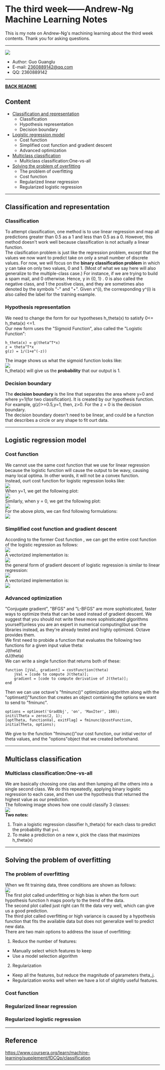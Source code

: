 # The third week——Andrew-Ng Machine Learning Notes  
This is my note on Andrew-Ng's machining learning about the third week contents. Thank you for asking questions.

***
[![](/picture/the_first_week/fig_ML.jpg)][Andrew-Ng-coursera]  
- Author: Guo Guanglu  
- E-mail: 2360889142@qq.com
- QQ: 2360889142  

*** 
[**BACK README**](README.md)  

## Content  
* [Classification and representation](#classification-and-representation)  
	* Classification  
	* Hypothesis representation  
	* Decision boundary    
* [Logistic regression model](#logistic-regression-model)  
	* Cost function    
	* Simplified cost function and gradient descent  
  	* Advanced optimization  
* [Multiclass classification](#multiclass-classification)  
  * Multiclass classification:One-vs-all  
* [Solving the problem of overfitting](#solving-the-problem-of-overfitting)  
  * The problem of overfitting  
  * Cost function  
  * Regularized linear regression  
  * Regularized logistic regression  

***  
Classification and representation  
-------  
### Classification  
To attempt classification, one method is to use linear regression and map all predictions greater than 0.5 as a 1 and less than 0.5 as a 0. However, this method doesn't work well because classification is not actually a linear function.  
The clasification problem is just like the regression problem, except that the values we now want to predict take on only a small number of discrete values. For now, we will focus on the **binary classification problem** in which y can take on only two values, 0 and 1. (Most of what we say here will also generalize to the multiple-class case.) For instance, if we are trying to build a spam mail, and 0 otherwise. Hence, y in {0, 1} . 0 is also called the negative class, and 1 the positive class, and they are sometimes also denoted by the symbols "-" and "+". Given x^(i), the corresponding y^(i) is also called the label for the training example.  

### Hypothesis representation  
We need to change the form for our hypotheses h_theta(x) to satisfy 0<= h_theta(x) <=1.  
Our new form uses the "Sigmoid Function", also called the  "Logistic Function":
```
h_theta(x) = g(theta^T*x)  
z = theta^T*x  
g(z) = 1/(1+e^(-z))  
```  

The image shows us what the sigmoid function looks like:  
![](/picture/the_third_week/logistic1.png)  
h_theta(x) will give us the **probability** that our output is 1.  

### Decision boundary  
The **decision boundary** is the line that separates the area where y=0 and where y=1(for two classification). It is created by our hypothesis function.  
For example, g(z)>=0.5,y=1, then, z>0. For the z = 0 is the decision boundary.  
The decision boundary doesn't need to be linear, and could be a function that describes a circle or any shape to fit ourt data.  

***  
Logistic regression model  
------  
### Cost function  
We cannot use the same cost function that we use for linear regression because the logistic function will cause the output to be wavy, causing many local optima. In other words, it will not be a convex function.  
Instead, ourt cost function for logistic regression looks like:  
![](/picture/the_third_week/logistic2.png)  
When y=1, we get the following plot:  
![](/picture/the_third_week/logistic3.png)  
Similarly, when y = 0, we get the following plot:  
![](/picture/the_third_week/logistic4.png)  
For the above plots, we can find following formulations:  
![](/picture/the_third_week/logistic5.png)  

### Simplified cost function and gradient descent  
According to the former Cost function , we can get the entire cost function of the logistic regression as follows:  
![](/picture/the_third_week/logistic6.png)  
A vectorized implementation is:  
![](/picture/the_third_week/logistic7.png)  
the general form of gradient descent of logistic regression is similar to linear regression:  
![](/picture/the_third_week/logistic8.png)  
A vectorized implementation is:  
![](/picture/the_third_week/logistic9.png)  

### Advanced optimization  
"Conjugate gradient", "BFGS" and "L-BFGS" are more sophisticated, faster ways to optimize theta that can be used instead of gradient descent. We suggest that you should not write these more sophisticated glgorithms yourself(unless you are an expert in numerical computing)but use the libraries instead, as they're already tested and highly optimized. Octave provides them.  
We first need to probide a function that evaluates the following two functions for a given input value theta:  
J(theta)  
dJ(theta)  
We can write a single function that returns both of these:  
```#matlab
function [jVal, gradient] = costFunction(theta)  
	jVal = [code to compute J(theta)];  
	gradient = [code to compute derivative of J(theta)];  
end  
```  
Then we can use octave's "fminunc()" optimization algorithm along with the "optimset()"function that creates an object containing the options we want to send to "fminunc".  
```
options = optimset('GradObj', 'on', 'MaxIter', 100);  
initilTheta = zeros(2, 1);  
[optTheta, functionVal, exitFlag] = fminunc(@costFunction, initialTheta, options);  
```  
We give to the function "fminunc()"our cost function, our initial vector of theta values, and the "options"object that we created beforehand.  

***  
Multiclass classification  
----  
### Multiclass classification:One-vs-all  
We are basically choosing one clas and then lumping all the others into a single second class. We do this repeatedly, applying binary logistic regression to each case, and then use the hypothesis that returned the highest value as our prediction.  
The following image shows how one could classify 3 classes:  
![](/picture/the_third_week/one_vs_all.png)  
**Two notes:**  
1. Train a logistic regression classifier h_theta(x) for each class to predict the probability that y=i.  
2. To make a prediction on a new x, pick the class that maximizes h_theta(x)  


***  
Solving the problem of overfitting  
-----  
### The problem of overfitting  
When we fit  training data, three conditions are shown as follows:  
![](overfitting.png)  
The first plot called underfitting or high bias is when the form ourt hypothesis function h maps poorly to the trend of the data.  
The second plot called just right can fit the data very well, which can give us a good prediction.  
The third plot called overfitting or high variance is caused by a hypothesis function that fits the available data but does not generalize well to predict new data.  
There are two main options to address the issue of overfitting:  
1. Reduce the number of features:  
* Manually select which features to keep  
* Use a model selection algorithm  
2. Regularization  
* Keep all the features, but reduce the magnitude of parameters theta_j.  
* Regularization works well when we have a lot of slightly useful features.  

### Cost function  

### Regularized linear regression  

### Regularized logistic regression  



***
## Reference  
https://www.coursera.org/learn/machine-learning/supplement/fDCQp/classification  

---------------------------------------------------------
[Andrew-Ng-coursera]:https://www.coursera.org/learn/machine-learning/lecture/db3jS/model-representation "Andrew Ng coursera"
